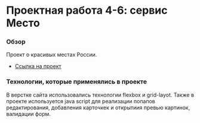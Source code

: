 # Проектная работа 4-6: сервис Место

### Обзор

Проект о красивых местах России.

* [Ссылка на проект](https://solnishshka.github.io/mesto/index.html)

### Технологии, которые применялись в проекте

В верстке сайта использовались технологии flexbox и grid-layot. Также в проекте используется java script для реализации попапов редактирования, добавления карточкек и открытиия превью картинок, валидации форм.
